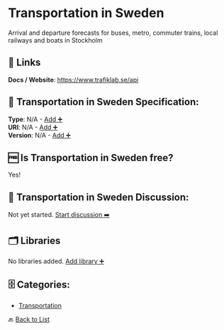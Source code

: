# Transportation in Sweden

Arrival and departure forecasts for buses, metro, commuter trains, local railways and boats in Stockholm

##  🔗 Links
**Docs / Website**: https://www.trafiklab.se/api

## 🧬 Transportation in Sweden Specification:
**Type**: N/A - [Add ➕](https://github.com/apis-list/apis-list/edit/main/apis/transport-for-sweden/transport-for-sweden.yaml)  
**URI**: N/A - [Add ➕](https://github.com/apis-list/apis-list/edit/main/apis/transport-for-sweden/transport-for-sweden.yaml)  
**Version**: N/A - [Add ➕](https://github.com/apis-list/apis-list/edit/main/apis/transport-for-sweden/transport-for-sweden.yaml)

## 🆓 Is Transportation in Sweden free?
 Yes! 

## 💬 Transportation in Sweden Discussion:
Not yet started. [Start discussion ➡️](https://github.com/apis-list/apis-list/discussions/new)

## 🗂️ Libraries

No libraries added. [Add library ➕](https://github.com/apis-list/apis-list/edit/main/apis/transport-for-sweden/transport-for-sweden.yaml)    


## 🗄️ Categories:
- [Transportation](https://github.com/apis-list/apis-list#transportation-)

🔙  [Back to List](https://github.com/apis-list/apis-list)
